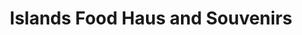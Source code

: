 ---
title: "Islands Food Haus and Souvenirs"
url: /bonbon/islands-food-haus-and-souvenirs/
shop: gift
---